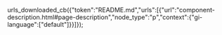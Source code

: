 urls_downloaded_cb({"token":"README.md","urls":[{"url":"component-description.html#page-description","node_type":"p","context":{"gi-language":["default"]}}]});